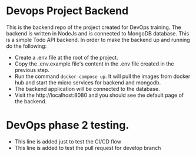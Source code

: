 # Devops Project Backend
This is the backend repo of the project created for DevOps training. The backend is written in NodeJs and is connected to MongoDB database. This is a simple Todo API backend.
In order to make the backend up and running do the following:
- Create a .env file at the root of the project.
- Copy the .env.example file's content in the .env file created in the previous step.
- Run the command `docker-compose up`. It will pull the images from docker hub and start the micro services for backend and mongodb.
- The backend application will be connected to the database.
- Visit the http://localhost:8080 and you should see the default page of the backend.

# DevOps phase 2 testing.
- This line is added just to test the CI/CD flow
- This line is added to test the pull request for develop branch